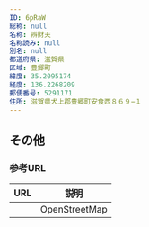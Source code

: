 ```yaml
---
ID: 6pRaW
総称: null
名称: 辨財天
名称読み: null
別名: null
都道府県: 滋賀県
区域: 豊郷町
緯度: 35.2095174
経度: 136.2268209
郵便番号: 5291171
住所: 滋賀県犬上郡豊郷町安食西８６９−１
---
```


## その他

### 参考URL

| URL | 説明          |
| --- | ------------- |
|     | OpenStreetMap |

